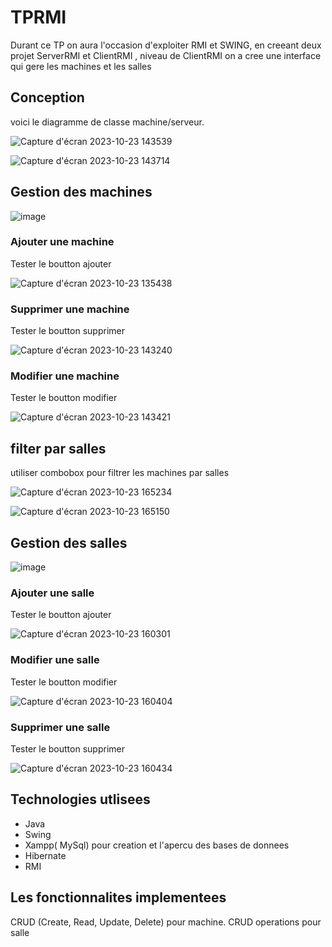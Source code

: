 # TPRMI
Durant ce TP on aura l'occasion d'exploiter RMI et SWING, en creeant deux projet ServerRMI et ClientRMI , niveau de ClientRMI on a cree une interface qui gere les machines et les salles

## Conception

voici le diagramme de classe machine/serveur.

![Capture d'écran 2023-10-23 143539](https://github.com/ManalEssaoulajy/TPRMI/assets/147450276/c59fe3c0-393e-43af-bbb8-80a97b441387)

![Capture d'écran 2023-10-23 143714](https://github.com/ManalEssaoulajy/TPRMI/assets/147450276/8fe2287b-4a38-4edb-8344-918f345fe7db)

## Gestion des machines

![image](https://github.com/ManalEssaoulajy/TPRMI/assets/147450276/0b951c3c-d6db-4aa4-9672-94b0d8a6f742)

### Ajouter une machine

Tester le boutton ajouter

![Capture d'écran 2023-10-23 135438](https://github.com/ManalEssaoulajy/TPRMI/assets/147450276/467ad824-50cc-47cf-8b94-55499d989ca9)

### Supprimer une machine

Tester le boutton supprimer

![Capture d'écran 2023-10-23 143240](https://github.com/ManalEssaoulajy/TPRMI/assets/147450276/17b35f3f-7587-4c5f-bebb-89eabb385cc6)

### Modifier une machine

Tester le boutton modifier

![Capture d'écran 2023-10-23 143421](https://github.com/ManalEssaoulajy/TPRMI/assets/147450276/59febb3d-3f59-426b-96af-75fdcbfc9fa6)

## filter par salles

utiliser combobox pour filtrer les machines par salles 

![Capture d'écran 2023-10-23 165234](https://github.com/ManalEssaoulajy/TPRMI/assets/147450276/3661282f-8af3-481e-b727-034138079d27)

![Capture d'écran 2023-10-23 165150](https://github.com/ManalEssaoulajy/TPRMI/assets/147450276/4cd193e6-3904-40fd-85fd-a22dcb9b51ca)


## Gestion des salles

![image](https://github.com/ManalEssaoulajy/TPRMI/assets/147450276/68e27e04-d578-4cf1-bd49-634592cf3e3b)

### Ajouter une salle

Tester le boutton ajouter


![Capture d'écran 2023-10-23 160301](https://github.com/ManalEssaoulajy/TPRMI/assets/147450276/8b3057bb-03be-422a-9a76-4c20c6f69f97)

### Modifier une salle

Tester le boutton modifier

![Capture d'écran 2023-10-23 160404](https://github.com/ManalEssaoulajy/TPRMI/assets/147450276/a4921a37-0979-429a-a1df-dbd9f2631090)

### Supprimer une salle

Tester le boutton supprimer

![Capture d'écran 2023-10-23 160434](https://github.com/ManalEssaoulajy/TPRMI/assets/147450276/32d5df5a-6899-4b82-81b1-f31f3c805ee7)

## Technologies utlisees 
- Java
- Swing
- Xampp( MySql) pour creation et l'apercu des bases de donnees
- Hibernate
- RMI

## Les fonctionnalites implementees 

CRUD (Create, Read, Update, Delete) pour machine.
CRUD operations pour salle



